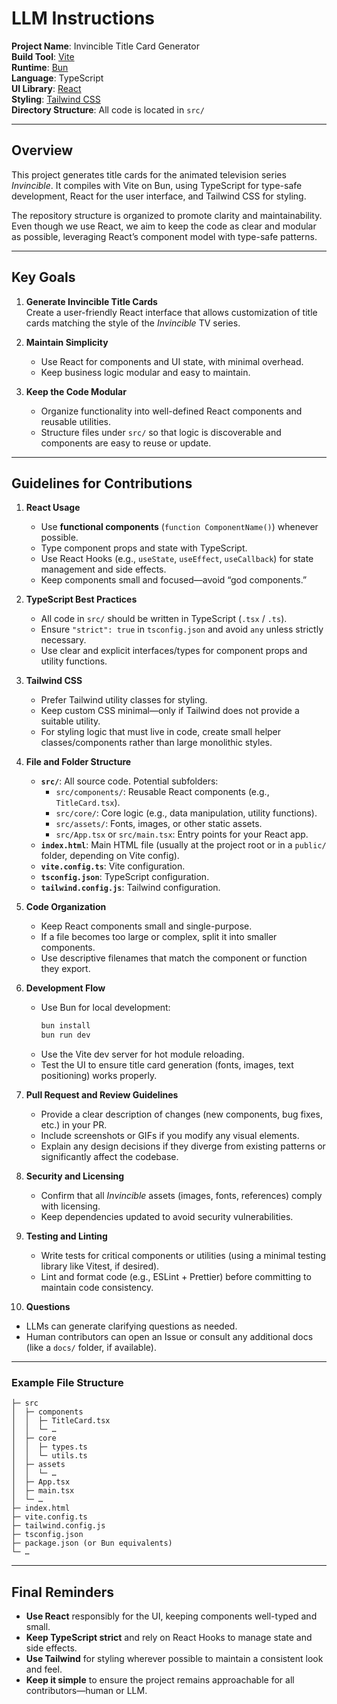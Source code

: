 # LLM Instructions

**Project Name**: Invincible Title Card Generator  
**Build Tool**: [Vite](https://vitejs.dev/)  
**Runtime**: [Bun](https://bun.sh/)  
**Language**: TypeScript  
**UI Library**: [React](https://react.dev/)  
**Styling**: [Tailwind CSS](https://tailwindcss.com/)  
**Directory Structure**: All code is located in `src/`

---

## Overview

This project generates title cards for the animated television series _Invincible_. It compiles with Vite on Bun, using TypeScript for type-safe development, React for the user interface, and Tailwind CSS for styling.

The repository structure is organized to promote clarity and maintainability. Even though we use React, we aim to keep the code as clear and modular as possible, leveraging React’s component model with type-safe patterns.

---

## Key Goals

1. **Generate Invincible Title Cards**  
   Create a user-friendly React interface that allows customization of title cards matching the style of the _Invincible_ TV series.

2. **Maintain Simplicity**

   - Use React for components and UI state, with minimal overhead.
   - Keep business logic modular and easy to maintain.

3. **Keep the Code Modular**
   - Organize functionality into well-defined React components and reusable utilities.
   - Structure files under `src/` so that logic is discoverable and components are easy to reuse or update.

---

## Guidelines for Contributions

1. **React Usage**

   - Use **functional components** (`function ComponentName()`) whenever possible.
   - Type component props and state with TypeScript.
   - Use React Hooks (e.g., `useState`, `useEffect`, `useCallback`) for state management and side effects.
   - Keep components small and focused—avoid “god components.”

2. **TypeScript Best Practices**

   - All code in `src/` should be written in TypeScript (`.tsx` / `.ts`).
   - Ensure `"strict": true` in `tsconfig.json` and avoid `any` unless strictly necessary.
   - Use clear and explicit interfaces/types for component props and utility functions.

3. **Tailwind CSS**

   - Prefer Tailwind utility classes for styling.
   - Keep custom CSS minimal—only if Tailwind does not provide a suitable utility.
   - For styling logic that must live in code, create small helper classes/components rather than large monolithic styles.

4. **File and Folder Structure**

   - **`src/`**: All source code. Potential subfolders:
     - `src/components/`: Reusable React components (e.g., `TitleCard.tsx`).
     - `src/core/`: Core logic (e.g., data manipulation, utility functions).
     - `src/assets/`: Fonts, images, or other static assets.
     - `src/App.tsx` or `src/main.tsx`: Entry points for your React app.
   - **`index.html`**: Main HTML file (usually at the project root or in a `public/` folder, depending on Vite config).
   - **`vite.config.ts`**: Vite configuration.
   - **`tsconfig.json`**: TypeScript configuration.
   - **`tailwind.config.js`**: Tailwind configuration.

5. **Code Organization**

   - Keep React components small and single-purpose.
   - If a file becomes too large or complex, split it into smaller components.
   - Use descriptive filenames that match the component or function they export.

6. **Development Flow**

   - Use Bun for local development:
     ```bash
     bun install
     bun run dev
     ```
   - Use the Vite dev server for hot module reloading.
   - Test the UI to ensure title card generation (fonts, images, text positioning) works properly.

7. **Pull Request and Review Guidelines**

   - Provide a clear description of changes (new components, bug fixes, etc.) in your PR.
   - Include screenshots or GIFs if you modify any visual elements.
   - Explain any design decisions if they diverge from existing patterns or significantly affect the codebase.

8. **Security and Licensing**

   - Confirm that all _Invincible_ assets (images, fonts, references) comply with licensing.
   - Keep dependencies updated to avoid security vulnerabilities.

9. **Testing and Linting**

   - Write tests for critical components or utilities (using a minimal testing library like Vitest, if desired).
   - Lint and format code (e.g., ESLint + Prettier) before committing to maintain code consistency.

10. **Questions**

- LLMs can generate clarifying questions as needed.
- Human contributors can open an Issue or consult any additional docs (like a `docs/` folder, if available).

---

### Example File Structure

```
├─ src
│  ├─ components
│  │  ├─ TitleCard.tsx
│  │  └─ …
│  ├─ core
│  │  ├─ types.ts
│  │  └─ utils.ts
│  ├─ assets
│  │  └─ …
│  ├─ App.tsx
│  ├─ main.tsx
│  └─ …
├─ index.html
├─ vite.config.ts
├─ tailwind.config.js
├─ tsconfig.json
├─ package.json (or Bun equivalents)
└─ …
```

---

## Final Reminders

- **Use React** responsibly for the UI, keeping components well-typed and small.
- **Keep TypeScript strict** and rely on React Hooks to manage state and side effects.
- **Use Tailwind** for styling wherever possible to maintain a consistent look and feel.
- **Keep it simple** to ensure the project remains approachable for all contributors—human or LLM.
